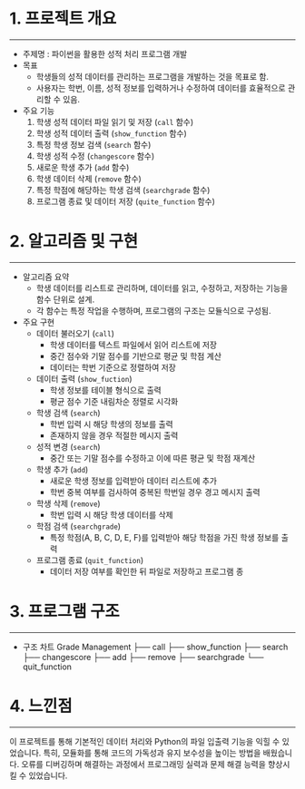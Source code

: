 # 1. 프로젝트 개요
---
+ 주제명 : 파이썬을 활용한 성적 처리 프로그램 개발
+ 목표
  + 학생들의 성적 데이터를 관리하는 프로그램을 개발하는 것을 목표로 함.
  + 사용자는 학번, 이름, 성적 정보를 입력하거나 수정하여 데이터를 효율적으로 관리할 수 있음.
+ 주요 기능
  1. 학생 성적 데이터 파일 읽기 및 저장 (`call` 함수)
  2. 학생 성적 데이터 출력 (`show_function` 함수)
  3. 특정 학생 정보 검색 (`search` 함수)
  4. 학생 성적 수정 (`changescore` 함수)
  5. 새로운 학생 추가 (`add` 함수)
  6. 학생 데이터 삭제 (`remove` 함수)
  7. 특정 학점에 해당하는 학생 검색 (`searchgrade` 함수)
  8. 프로그램 종료 및 데이터 저장 (`quite_function` 함수)
 
# 2. 알고리즘 및 구현
---
+ 알고리즘 요약
  + 학생 데이터를 리스트로 관리하며, 데이터를 읽고, 수정하고, 저장하는 기능을 함수 단위로 설계.
  + 각 함수는 특정 작업을 수행하며, 프로그램의 구조는 모듈식으로 구성됨.
+ 주요 구현
  + 데이터 불러오기 (`call`)
    + 학생 데이터를 텍스트 파일에서 읽어 리스트에 저장
    + 중간 점수와 기말 점수를 기반으로 평균 및 학점 계산
    + 데이터는 학번 기준으로 정렬하여 저장
  + 데이터 출력 (`show_fuction`)
    + 학생 정보를 테이블 형식으로 출력
    + 평균 점수 기준 내림차순 정렬로 시각화
  + 학생 검색 (`search`)
    + 학번 입력 시 해당 학생의 정보를 출력
    + 존재하지 않을 경우 적절한 메시지 출력
  + 성적 변경 (`search`)
    + 중간 또는 기말 점수를 수정하고 이에 따른 평균 및 학점 재계산
  + 학생 추가 (`add`)
    + 새로운 학생 정보를 입력받아 데이터 리스트에 추가
    + 학번 중복 여부를 검사하여 중복된 학번일 경우 경고 메시지 출력
  + 학생 삭제 (`remove`)
    + 학번 입력 시 해당 학생 데이터를 삭제
  + 학점 검색 (`searchgrade`)
    + 특정 학점(A, B, C, D, E, F)를 입력받아 해당 학점을 가진 학생 정보를 출력
  + 프로그램 종료 (`quit_function`)
    + 데이터 저장 여부를 확인한 뒤 파일로 저장하고 프로그램 종 

# 3. 프로그램 구조
---
+ 구조 차트
Grade Management
├── call
├── show_function
├── search
├── changescore
├── add
├── remove
├── searchgrade
└── quit_function

# 4. 느낀점
---
이 프로젝트를 통해 기본적인 데이터 처리와 Python의 파일 입출력 기능을 익힐 수 있었습니다. 특히, 모듈화를 통해 코드의 가독성과 유지 보수성을 높이는 방법을 배웠습니다. 오류를 디버깅하며 해결하는 과정에서 프로그래밍 실력과 문제 해결 능력을 향상시킬 수 있었습니다.

